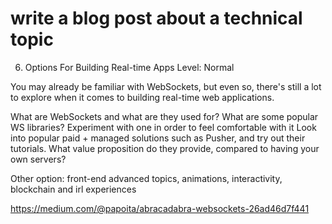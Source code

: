 # write a blog post about a technical topic

6. Options For Building Real-time Apps
Level: Normal

You may already be familiar with WebSockets, but even so, there's still a lot to explore when it comes to building real-time web applications.

What are WebSockets and what are they used for?
What are some popular WS libraries? Experiment with one in order to feel comfortable with it
Look into popular paid + managed solutions such as Pusher, and try out their tutorials. What value proposition do they provide, compared to having your own servers?

Other option: front-end advanced topics, animations, interactivity,
blockchain and irl experiences

 https://medium.com/@papoita/abracadabra-websockets-26ad46d7f441